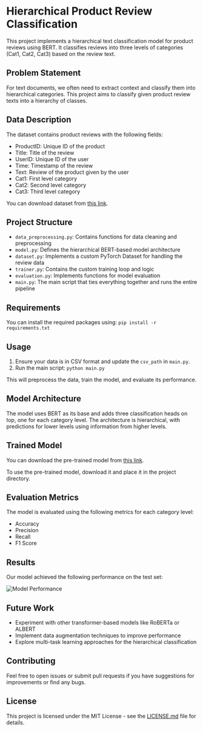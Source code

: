 # Hierarchical Product Review Classification

This project implements a hierarchical text classification model for product reviews using BERT. It classifies reviews into three levels of categories (Cat1, Cat2, Cat3) based on the review text.

## Problem Statement

For text documents, we often need to extract context and classify them into hierarchical categories. This project aims to classify given product review texts into a hierarchy of classes.

## Data Description

The dataset contains product reviews with the following fields:
- ProductID: Unique ID of the product
- Title: Title of the review
- UserID: Unique ID of the user
- Time: Timestamp of the review
- Text: Review of the product given by the user
- Cat1: First level category
- Cat2: Second level category
- Cat3: Third level category

You can download dataset from [this link](https://drive.google.com/file/d/1lSrw8bvb9z9-kVnpvorNCFW1f-MTv5yX/view?usp=sharing).

## Project Structure

- `data_preprocessing.py`: Contains functions for data cleaning and preprocessing
- `model.py`: Defines the hierarchical BERT-based model architecture
- `dataset.py`: Implements a custom PyTorch Dataset for handling the review data
- `trainer.py`: Contains the custom training loop and logic
- `evaluation.py`: Implements functions for model evaluation
- `main.py`: The main script that ties everything together and runs the entire pipeline

## Requirements

You can install the required packages using: `pip install -r requirements.txt`

## Usage

1. Ensure your data is in CSV format and update the `csv_path` in `main.py`.
2. Run the main script: `python main.py`

This will preprocess the data, train the model, and evaluate its performance.

## Model Architecture

The model uses BERT as its base and adds three classification heads on top, one for each category level. The architecture is hierarchical, with predictions for lower levels using information from higher levels.

## Trained Model

You can download the pre-trained model from [this link](https://drive.google.com/file/d/11LRc58OFsEeE-5a5Y60L-UPyr33cgJ6V/view?usp=sharing).

To use the pre-trained model, download it and place it in the project directory. 

## Evaluation Metrics

The model is evaluated using the following metrics for each category level:
- Accuracy
- Precision
- Recall
- F1 Score

## Results

Our model achieved the following performance on the test set:

![Model Performance](https://drive.google.com/file/d/1fM6-Wpe2nSJ0PCw3_V-sZLq78PcE9_Ko/view?usp=drive_link)

## Future Work

- Experiment with other transformer-based models like RoBERTa or ALBERT
- Implement data augmentation techniques to improve performance
- Explore multi-task learning approaches for the hierarchical classification

## Contributing

Feel free to open issues or submit pull requests if you have suggestions for improvements or find any bugs.

## License

This project is licensed under the MIT License - see the [LICENSE.md](LICENSE.md) file for details.
